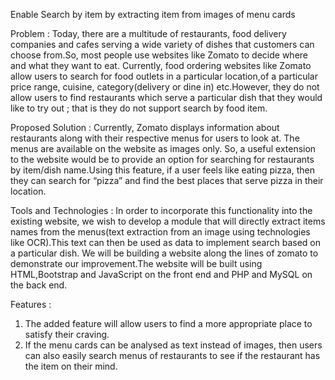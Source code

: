 Enable Search by item by extracting item from images of menu cards

Problem : Today, there are a multitude of restaurants, food delivery companies and cafes
serving a wide variety of dishes that customers can choose from.So, most people use websites
like Zomato to decide where and what they want to eat. Currently, food ordering websites like
Zomato allow users to search for food outlets in a particular location,of a particular price range,
cuisine, category(delivery or dine in) etc.However, they do not allow users to find restaurants
which serve a particular dish that they would like to try out ; that is they do not support search by
food item.

Proposed Solution : Currently, Zomato displays information about restaurants along with their
respective menus for users to look at. The menus are available on the website as images only. So,
a useful extension to the website would be to provide an option for searching for restaurants by
item/dish name.Using this feature, if a user feels like eating pizza, then they can search for
“pizza” and find the best places that serve pizza in their location.

Tools and Technologies : In order to incorporate this functionality into the existing website, we
wish to develop a module that will directly extract items names from the menus(text extraction
from an image using technologies like OCR).This text can then be used as data to implement
search based on a particular dish.
We will be building a website along the lines of zomato to demonstrate our improvement.The
website will be built using HTML,Bootstrap and JavaScript on the front end and PHP and
MySQL on the back end.

Features :
1. The added feature will allow users to find a more appropriate place to satisfy their
craving.
2. If the menu cards can be analysed as text instead of images, then users can also easily
search menus of restaurants to see if the restaurant has the item on their mind.